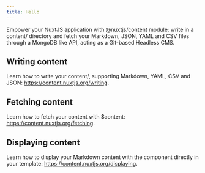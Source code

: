 ```yaml
---
title: Hello
---
```


Empower your NuxtJS application with @nuxtjs/content module: write in a content/ directory and fetch your Markdown, JSON, YAML and CSV files through a MongoDB like API, acting as a Git-based Headless CMS.

## Writing content
Learn how to write your content/, supporting Markdown, YAML, CSV and JSON: https://content.nuxtjs.org/writing.

## Fetching content
Learn how to fetch your content with $content: https://content.nuxtjs.org/fetching.

## Displaying content
Learn how to display your Markdown content with the <nuxt-content> component directly in your template: https://content.nuxtjs.org/displaying.